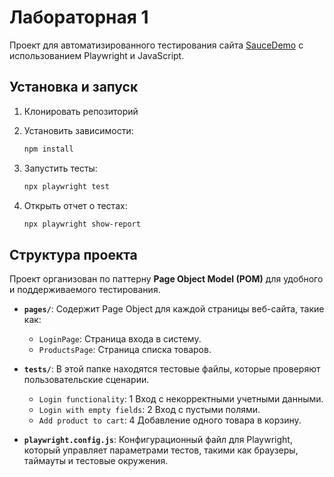 
# Лабораторная 1

Проект для автоматизированного тестирования сайта [SauceDemo](https://www.saucedemo.com/) с использованием Playwright и JavaScript.

## Установка и запуск

1. Клонировать репозиторий

2. Установить зависимости:
    ```bash
    npm install
    ```

3. Запустить тесты:
    ```bash
    npx playwright test
    ```

4. Открыть отчет о тестах:
    ```bash
    npx playwright show-report
    ```

## Структура проекта

Проект организован по паттерну **Page Object Model (POM)** для удобного и поддерживаемого тестирования.

- **`pages/`**: Содержит Page Object для каждой страницы веб-сайта, такие как:
  - `LoginPage`: Страница входа в систему.
  - `ProductsPage`: Страница списка товаров.
  
- **`tests/`**: В этой папке находятся тестовые файлы, которые проверяют пользовательские сценарии.
  - `Login functionality`: 1 Вход с некорректными учетными данными.
  - `Login with empty fields`: 2 Вход с пустыми полями.
  - `Add product to cart`: 4 Добавление одного товара в корзину.
  
- **`playwright.config.js`**: Конфигурационный файл для Playwright, который управляет параметрами тестов, такими как браузеры, таймауты и тестовые окружения.
